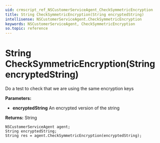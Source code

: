 ```yaml
---
uid: crmscript_ref_NSCustomerServiceAgent_CheckSymmetricEncryption
title: String CheckSymmetricEncryption(String encryptedString)
intellisense: NSCustomerServiceAgent.CheckSymmetricEncryption
keywords: NSCustomerServiceAgent, CheckSymmetricEncryption
so.topic: reference
---
```


# String CheckSymmetricEncryption(String encryptedString)

Do a test to check that we are using the same encryption keys

**Parameters:**
 - **encryptedString** An encrypted version of the string

**Returns:** String

```crmscript
NSCustomerServiceAgent agent;
String encryptedString;
String res = agent.CheckSymmetricEncryption(encryptedString);
```

